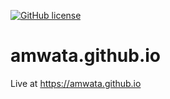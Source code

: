 <a href="https://amwata.com/amwata.github.io/blob/master/LICENSE"><img alt="GitHub license" src="https://img.shields.io/github/license/amwata/amwata.github.io"></a>



# amwata.github.io
Live at https://amwata.github.io

